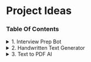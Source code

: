 # Project Ideas

### Table Of Contents

<details> 

<summary> 1. Interview Prep Bot </summary>

### [1. Interview Prep Bot](/Interview%20Prep%20Bot/Interview_Prep_BOT.md)

The Interview Prep Chatbot is an AI-powered conversational agent designed to assist job seekers in preparing for interviews by leveraging the experiences and feedback of previously hired candidates. The chatbot will provide personalized guidance, practice questions, and resources tailored to the user's desired job role, industry, and specific interview scenario.

</details>

<details> 

<summary> 2. Handwritten Text Generator </summary>

### [2. Handwritten Text Generator](/Handwritten%20Text%20Generator/Hand_Written_Text_Generator.md)

To develop an AI-powered system that can analyze handwritten notes, generate stylized text based on the user's handwriting, and create realistic-looking handwritten texts or fonts that can be used across various platforms.

</details>

<details> 

<summary> 3. Text to PDF AI </summary>

### [3. Text to PDF AI](/Handwritten%20Text%20Generator/Text_to_pdf_AI.md)

The Text to PDF AI will be an AI-powered tool designed to transform plain text or text files into professionally formatted PDF documents. It will leverage advanced natural language processing (NLP) and layout optimization techniques to enhance the visual appeal and readability of the generated PDFs. It will analyze the text structure,and will apply appropriate formatting styles, handle tables and images, and generate a professional-looking PDF output.

</details>
